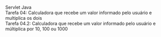 Servlet Java <br>
Tarefa 04: Calculadora que recebe um valor informado pelo usuário e multiplica os dois <br>
Tarefa 04.2: Calculadora que recebe um valor informado pelo usuário e múltiplica por 10, 100 ou 1000
